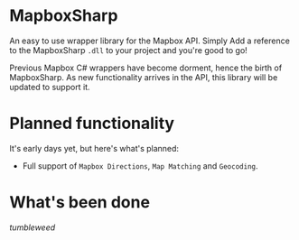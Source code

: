 # MapboxSharp

An easy to use wrapper library for the Mapbox API. Simply Add a reference to the MapboxSharp `.dll` to your project and you're good to go!

Previous Mapbox C# wrappers have become dorment, hence the birth of MapboxSharp. As new functionality arrives in the API, this library will be updated to support it.

# Planned functionality

It's early days yet, but here's what's planned:

- Full support of `Mapbox Directions`, `Map Matching` and `Geocoding`. 

# What's been done

*tumbleweed*
